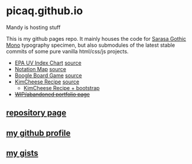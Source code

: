 # picaq.github.io
Mandy is hosting stuff

This is my github pages repo. It mainly houses the code for [Sarasa Gothic Mono](https://picaq.github.io/sarasa/) typography specimen, but also submodules of the latest stable commits of some pure vanilla html/css/js projects.

- [EPA UV Index Chart](https://picaq.github.io/epa-uv/) [source](https://github.com/picaq/epa-uv)
- [Notation Map](https://picaq.github.io/notation-map/) [source](https://github.com/picaq/notation-map)
- [Boogle Board Game](https://picaq.github.io/JS+HTML-Games/) [source](https://github.com/picaq/JS-HTML-Games)
- [KimCheese Recipe](https://picaq.github.io/kimcheese-recipe/) [source](https://github.com/picaq/recipe-page)
  - [KimCheese Recipe + bootstrap](https://picaq.github.io/kimcheese-boots/)
- ~~[WIP/abandoned portfolio page](https://picaq.github.io/portfolio/)~~

## [repository page](https://github.com/picaq/picaq.github.io)
## [my github profile](https://github.com/picaq/)
## [my gists](https://gist.github.com/picaq)


<link rel="stylesheet" href="readme.css">

